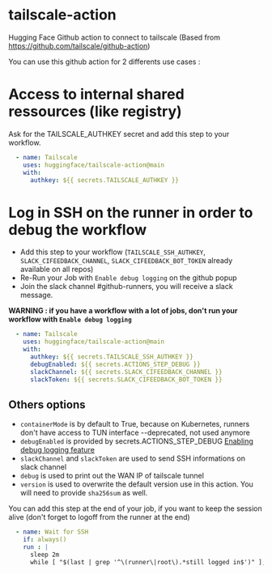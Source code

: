 # tailscale-action
Hugging Face Github action to connect to tailscale (Based from https://github.com/tailscale/github-action)

You can use this github action for 2 differents use cases :

# Access to internal shared ressources (like registry)

Ask for the TAILSCALE_AUTHKEY secret and add this step to your workflow. 

```yaml
  - name: Tailscale
    uses: huggingface/tailscale-action@main
    with:
      authkey: ${{ secrets.TAILSCALE_AUTHKEY }}
```



# Log in SSH on the runner in order to debug the workflow

- Add this step to your workflow (`TAILSCALE_SSH_AUTHKEY`, `SLACK_CIFEEDBACK_CHANNEL`, `SLACK_CIFEEDBACK_BOT_TOKEN` already available on all repos)
- Re-Run your Job with `Enable debug logging` on the github popup
- Join the slack channel #github-runners, you will receive a slack message.

**WARNING : if you have a workflow with a lot of jobs, don't run your workflow with `Enable debug logging`**

```yaml
  - name: Tailscale
    uses: huggingface/tailscale-action@main
    with:
      authkey: ${{ secrets.TAILSCALE_SSH_AUTHKEY }}
      debugEnabled: ${{ secrets.ACTIONS_STEP_DEBUG }}
      slackChannel: ${{ secrets.SLACK_CIFEEDBACK_CHANNEL }}
      slackToken: ${{ secrets.SLACK_CIFEEDBACK_BOT_TOKEN }}
```


## Others options
- `containerMode` is by default to True, because on Kubernetes, runners don't have access to TUN interface --deprecated, not used anymore
- `debugEnabled` is provided by secrets.ACTIONS_STEP_DEBUG [Enabling debug logging feature](https://docs.github.com/en/actions/monitoring-and-troubleshooting-workflows/enabling-debug-logging)
- `slackChannel` and `slackToken` are used to send SSH informations on slack channel
- `debug` is used to print out the WAN IP of tailscale tunnel
- `version` is used to overwrite the default version use in this action. You will need to provide `sha256sum` as well.

You can add this step at the end of your job, if you want to keep the session alive (don't forget to logoff from the runner at the end)
```yaml
  - name: Wait for SSH
    if: always()
    run : |
      sleep 2m
      while [ "$(last | grep '^\(runner\|root\).*still logged in$')" ]; do sleep 1m; done
```
